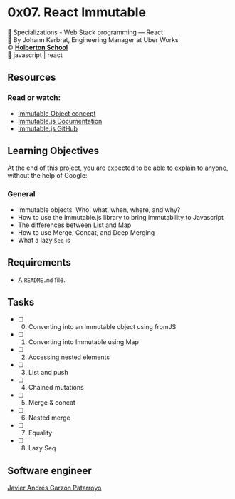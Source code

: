 # 0x07. React Immutable
:open_file_folder: Specializations - Web Stack programming ― React  
:bust_in_silhouette: By Johann Kerbrat, Engineering Manager at Uber Works  
:copyright: **[Holberton School](https://www.holbertonschool.com/)**  
:bookmark: javascript | react

## Resources
### Read or watch:
* [Immutable Object concept](https://en.wikipedia.org/wiki/Immutable_object)
* [Immutable.js Documentation](https://immutable-js.github.io/immutable-js/docs/#/)
* [Immutable.js GitHub](https://github.com/immutable-js/immutable-js)

## Learning Objectives
At the end of this project, you are expected to be able to [explain to anyone](https://fs.blog/2012/04/feynman-technique/), without the help of Google:
### General
* Immutable objects. Who, what, when, where, and why?
* How to use the Immutable.js library to bring immutability to Javascript
* The differences between List and Map
* How to use Merge, Concat, and Deep Merging
* What a lazy ```Seq``` is

## Requirements
* A ```README.md``` file.

## Tasks
* [ ] 0. Converting into an Immutable object using fromJS
* [ ] 1. Converting into Immutable using Map
* [ ] 2. Accessing nested elements
* [ ] 3. List and push
* [ ] 4. Chained mutations
* [ ] 5. Merge & concat
* [ ] 6. Nested merge
* [ ] 7. Equality
* [ ] 8. Lazy Seq

## Software engineer
[Javier Andrés Garzón Patarroyo](https://www.javierandresgp.com)
